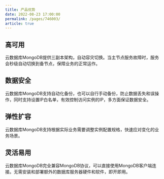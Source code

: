 ```yaml
---
title: 产品优势
date: 2022-08-23 17:00:00
permalink: /pages/746003/
article: true
---
```


## 高可用

云数据库MongoDB提供三副本架构，自动容灾切换。当主节点服务故障时，服务会秒级自动切换到备节点，保障业务的正常运作。

## 数据安全

云数据库MongoDB支持自动化备份，也可以自行手动备份，防止数据丢失和误操作，同时支持设置IP白名单，有效控制访问实例的IP，多方面保证数据安全。

## 弹性扩容

云数据库MongoDB支持根据实际业务需要调整实例配置规格，快速应对变化的业务场景。

## 灵活易用

云数据库MongoDB完全兼容MongoDB协议，可以直接使用MongoDB客户端连接。无需安装和部署额外的数据库服务器硬件和软件，即开即用。

